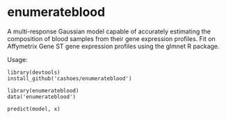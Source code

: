 # enumerateblood
A multi-response Gaussian model capable of accurately estimating the composition of blood samples from their gene expression profiles. Fit on Affymetrix Gene ST gene expression profiles using the glmnet R package.

Usage:

```
library(devtools)
install_github('cashoes/enumerateblood')

library(enumerateblood)
data('enumerateblood')

predict(model, x)
```
